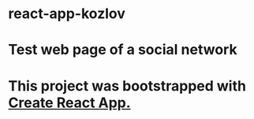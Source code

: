 # react-app-kozlov

<h1>Test web page of a social network<h1>
<p>This project was bootstrapped with <a href="https://github.com/facebook/create-react-app">Create React App.</a></p>
